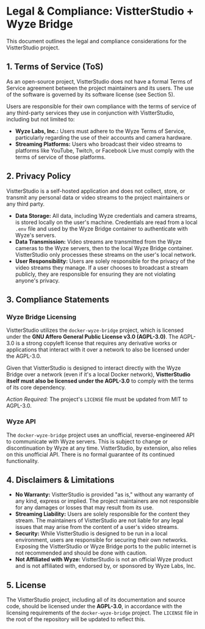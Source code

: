 # Legal & Compliance: VistterStudio + Wyze Bridge

This document outlines the legal and compliance considerations for the VistterStudio project.

## 1. Terms of Service (ToS)

As an open-source project, VistterStudio does not have a formal Terms of Service agreement between the project maintainers and its users. The use of the software is governed by its software license (see Section 5).

Users are responsible for their own compliance with the terms of service of any third-party services they use in conjunction with VistterStudio, including but not limited to:

*   **Wyze Labs, Inc.:** Users must adhere to the Wyze Terms of Service, particularly regarding the use of their accounts and camera hardware.
*   **Streaming Platforms:** Users who broadcast their video streams to platforms like YouTube, Twitch, or Facebook Live must comply with the terms of service of those platforms.

## 2. Privacy Policy

VistterStudio is a self-hosted application and does not collect, store, or transmit any personal data or video streams to the project maintainers or any third party.

*   **Data Storage:** All data, including Wyze credentials and camera streams, is stored locally on the user's machine. Credentials are read from a local `.env` file and used by the Wyze Bridge container to authenticate with Wyze's servers.
*   **Data Transmission:** Video streams are transmitted from the Wyze cameras to the Wyze servers, then to the local Wyze Bridge container. VistterStudio only processes these streams on the user's local network.
*   **User Responsibility:** Users are solely responsible for the privacy of the video streams they manage. If a user chooses to broadcast a stream publicly, they are responsible for ensuring they are not violating anyone's privacy.

## 3. Compliance Statements

### Wyze Bridge Licensing

VistterStudio utilizes the `docker-wyze-bridge` project, which is licensed under the **GNU Affero General Public License v3.0 (AGPL-3.0)**. The AGPL-3.0 is a strong copyleft license that requires any derivative works or applications that interact with it over a network to also be licensed under the AGPL-3.0.

Given that VistterStudio is designed to interact directly with the Wyze Bridge over a network (even if it's a local Docker network), **VistterStudio itself must also be licensed under the AGPL-3.0** to comply with the terms of its core dependency.

*Action Required:* The project's `LICENSE` file must be updated from MIT to AGPL-3.0.

### Wyze API

The `docker-wyze-bridge` project uses an unofficial, reverse-engineered API to communicate with Wyze servers. This is subject to change or discontinuation by Wyze at any time. VistterStudio, by extension, also relies on this unofficial API. There is no formal guarantee of its continued functionality.

## 4. Disclaimers & Limitations

*   **No Warranty:** VistterStudio is provided "as is," without any warranty of any kind, express or implied. The project maintainers are not responsible for any damages or losses that may result from its use.
*   **Streaming Liability:** Users are solely responsible for the content they stream. The maintainers of VistterStudio are not liable for any legal issues that may arise from the content of a user's video streams.
*   **Security:** While VistterStudio is designed to be run in a local environment, users are responsible for securing their own networks. Exposing the VistterStudio or Wyze Bridge ports to the public internet is not recommended and should be done with caution.
*   **Not Affiliated with Wyze:** VistterStudio is not an official Wyze product and is not affiliated with, endorsed by, or sponsored by Wyze Labs, Inc.

## 5. License

The VistterStudio project, including all of its documentation and source code, should be licensed under the **AGPL-3.0**, in accordance with the licensing requirements of the `docker-wyze-bridge` project. The `LICENSE` file in the root of the repository will be updated to reflect this.
